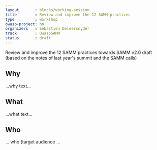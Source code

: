 ```yaml
---
layout       : blocks/working-session
title        : Review and improve the 12 SAMM practices
type         : workshop
owasp-project: no
organizers   : Sebastien Deleersnyder
track        : OwaspSAMM
status       : draft
---
```


Review and improve the 12 SAMM practices towards SAMM v2.0 draft (based on the notes of last year's summit and the SAMM calls)

## Why

...why text...

## What

...what text...

## Who

... who (target audience ...